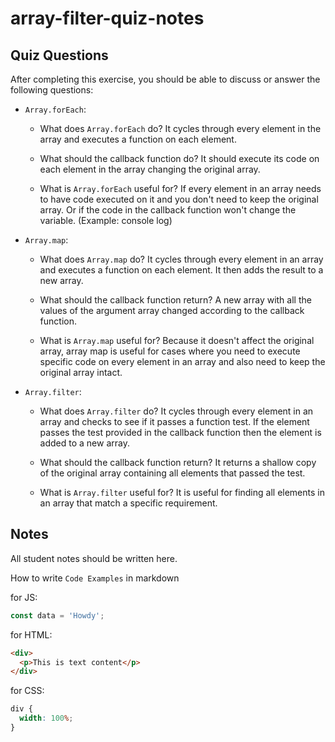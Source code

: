 # array-filter-quiz-notes

## Quiz Questions

After completing this exercise, you should be able to discuss or answer the following questions:

- `Array.forEach`:

  - What does `Array.forEach` do?
    It cycles through every element in the array and executes a function on each element.

  - What should the callback function do?
    It should execute its code on each element in the array changing the original array.

  - What is `Array.forEach` useful for?
    If every element in an array needs to have code executed on it and you don't need to keep the original array. Or if the code in the callback function won't change the variable. (Example: console log)

- `Array.map`:

  - What does `Array.map` do?
    It cycles through every element in an array and executes a function on each element. It then adds the result to a new array.

  - What should the callback function return?
    A new array with all the values of the argument array changed according to the callback function.

  - What is `Array.map` useful for?
    Because it doesn't affect the original array, array map is useful for cases where you need to execute specific code on every element in an array and also need to keep the original array intact.

- `Array.filter`:

  - What does `Array.filter` do?
    It cycles through every element in an array and checks to see if it passes a function test. If the element passes the test provided in the callback function then the element is added to a new array.

  - What should the callback function return?
    It returns a shallow copy of the original array containing all elements that passed the test.

  - What is `Array.filter` useful for?
    It is useful for finding all elements in an array that match a specific requirement.

## Notes

All student notes should be written here.

How to write `Code Examples` in markdown

for JS:

```javascript
const data = 'Howdy';
```

for HTML:

```html
<div>
  <p>This is text content</p>
</div>
```

for CSS:

```css
div {
  width: 100%;
}
```
